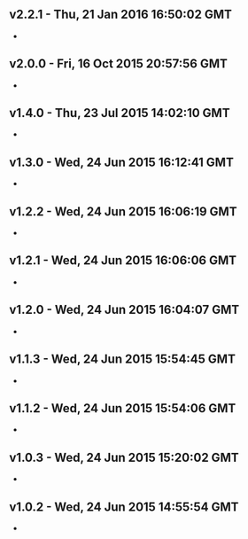 v2.2.1 - Thu, 21 Jan 2016 16:50:02 GMT
--------------------------------------

-


v2.0.0 - Fri, 16 Oct 2015 20:57:56 GMT
--------------------------------------

-


v1.4.0 - Thu, 23 Jul 2015 14:02:10 GMT
--------------------------------------

-


v1.3.0 - Wed, 24 Jun 2015 16:12:41 GMT
--------------------------------------

-


v1.2.2 - Wed, 24 Jun 2015 16:06:19 GMT
--------------------------------------

-


v1.2.1 - Wed, 24 Jun 2015 16:06:06 GMT
--------------------------------------

-


v1.2.0 - Wed, 24 Jun 2015 16:04:07 GMT
--------------------------------------

-


v1.1.3 - Wed, 24 Jun 2015 15:54:45 GMT
--------------------------------------

-


v1.1.2 - Wed, 24 Jun 2015 15:54:06 GMT
--------------------------------------

-


v1.0.3 - Wed, 24 Jun 2015 15:20:02 GMT
--------------------------------------

-


v1.0.2 - Wed, 24 Jun 2015 14:55:54 GMT
--------------------------------------

-
